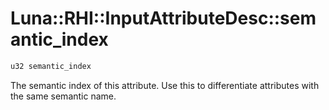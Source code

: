 # Luna::RHI::InputAttributeDesc::semantic_index

```c++
u32 semantic_index
```

The semantic index of this attribute. Use this to differentiate attributes with the same semantic name. 

